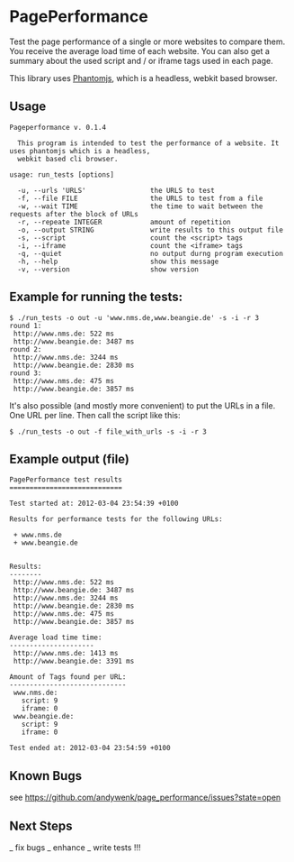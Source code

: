 PagePerformance
===============

Test the page performance of a single or more websites to compare them. You receive
the average load time of each website. You can also get a summary about the used script 
and / or iframe tags used in each page. 

This library uses [Phantomjs](http://code.google.com/p/phantomjs/ "Phantomjs"), which is a 
headless, webkit based browser.

Usage
-----

    Pageperformance v. 0.1.4

      This program is intended to test the performance of a website. It uses phantomjs which is a headless,
      webkit based cli browser. 

    usage: run_tests [options]

      -u, --urls 'URLS'                the URLS to test
      -f, --file FILE                  the URLS to test from a file
      -w, --wait TIME                  the time to wait between the requests after the block of URLs
      -r, --repeate INTEGER            amount of repetition
      -o, --output STRING              write results to this output file
      -s, --script                     count the <script> tags
      -i, --iframe                     count the <iframe> tags
      -q, --quiet                      no output durng program execution
      -h, --help                       show this message
      -v, --version                    show version

Example for running the tests:
------------------------------

    $ ./run_tests -o out -u 'www.nms.de,www.beangie.de' -s -i -r 3
    round 1:
     http://www.nms.de: 522 ms
     http://www.beangie.de: 3487 ms
    round 2:
     http://www.nms.de: 3244 ms
     http://www.beangie.de: 2830 ms
    round 3:
     http://www.nms.de: 475 ms
     http://www.beangie.de: 3857 ms

It's also possible (and mostly more convenient) to put the URLs in a file. One URL per line. Then call
the script like this:

    $ ./run_tests -o out -f file_with_urls -s -i -r 3    

Example output (file)
---------------------

    PagePerformance test results
    ============================

    Test started at: 2012-03-04 23:54:39 +0100

    Results for performance tests for the following URLs:

     + www.nms.de
     + www.beangie.de


    Results:
    --------
     http://www.nms.de: 522 ms
     http://www.beangie.de: 3487 ms
     http://www.nms.de: 3244 ms
     http://www.beangie.de: 2830 ms
     http://www.nms.de: 475 ms
     http://www.beangie.de: 3857 ms

    Average load time time:
    ---------------------
     http://www.nms.de: 1413 ms
     http://www.beangie.de: 3391 ms

    Amount of Tags found per URL:
    -----------------------------
     www.nms.de:
       script: 9
       iframe: 0
     www.beangie.de:
       script: 9
       iframe: 0

    Test ended at: 2012-03-04 23:54:59 +0100

Known Bugs
----------

see https://github.com/andywenk/page_performance/issues?state=open

Next Steps
----------

_ fix bugs
_ enhance
_ write tests !!!



 